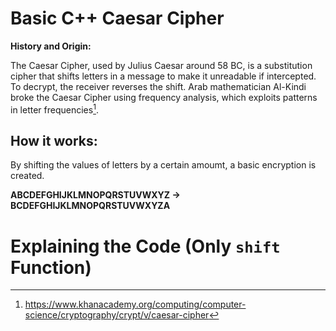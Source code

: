 # Basic C++ Caesar Cipher
**History and Origin:**

The Caesar Cipher, used by Julius Caesar around 58 BC, is a substitution cipher that shifts letters in a message to make it unreadable if intercepted. To decrypt, the receiver reverses the shift. Arab mathematician Al-Kindi broke the Caesar Cipher using frequency analysis, which exploits patterns in letter frequencies[^1].
## How it works:
By shifting the values of letters by a certain amoumt, a basic encryption is created.

**ABCDEFGHIJKLMNOPQRSTUVWXYZ → BCDEFGHIJKLMNOPQRSTUVWXYZA**
# 	Explaining the Code (Only `shift` Function)

[^1]: https://www.khanacademy.org/computing/computer-science/cryptography/crypt/v/caesar-cipher
